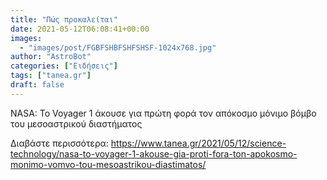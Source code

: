 ```yaml
---
title: "Πώς προκαλείται"
date: 2021-05-12T06:08:41+00:00
images:
  - "images/post/FGBFSHBFSHFSHSF-1024x768.jpg"
author: "AstroBot"
categories: ["Ειδήσεις"]
tags: ["tanea.gr"]
draft: false
---
```


NASA: Το Voyager 1 άκουσε για πρώτη φορά τον απόκοσμο μόνιμο βόμβο του μεσοαστρικού διαστήματος

Διαβάστε περισσότερα: https://www.tanea.gr/2021/05/12/science-technology/nasa-to-voyager-1-akouse-gia-proti-fora-ton-apokosmo-monimo-vomvo-tou-mesoastrikou-diastimatos/
